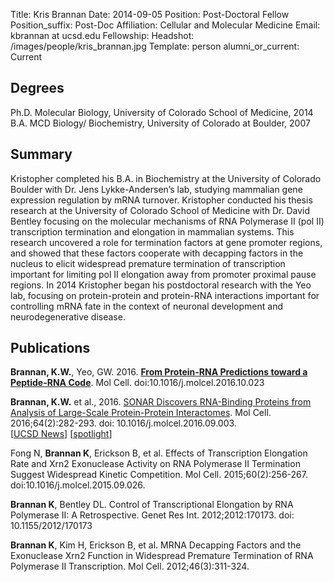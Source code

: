 Title: Kris Brannan
Date: 2014-09-05
Position: Post-Doctoral Fellow
Position_suffix: Post-Doc
Affiliation: Cellular and Molecular Medicine
Email: kbrannan at ucsd.edu
Fellowship:
Headshot: /images/people/kris_brannan.jpg
Template: person
alumni_or_current: Current

## Degrees

Ph.D. Molecular Biology, University of Colorado School of Medicine, 2014 <br>
B.A. MCD Biology/ Biochemistry, University of Colorado at Boulder, 2007

## Summary
Kristopher completed his B.A. in Biochemistry at the University of Colorado Boulder with Dr. Jens Lykke-Andersen’s lab, studying mammalian gene expression regulation by mRNA turnover.  Kristopher conducted his thesis research at the University of Colorado School of Medicine with Dr. David Bentley focusing on the molecular mechanisms of RNA Polymerase II (pol II) transcription termination and elongation in mammalian systems.  This research uncovered a role for termination factors at gene promoter regions, and showed that these factors cooperate with decapping factors in the nucleus to elicit widespread premature termination of transcription important for limiting pol II elongation away from promoter proximal pause regions.  In 2014 Kristopher began his postdoctoral research with the Yeo lab, focusing on protein-protein and protein-RNA interactions important for controlling mRNA fate in the context of neuronal development and neurodegenerative disease.  

## Publications
**Brannan, K.W.**, Yeo, GW. 2016. [**From Protein-RNA Predictions toward a Peptide-RNA Code**](/papers/2016/BrannanYeo_Preview2016.pdf). Mol Cell. doi:10.1016/j.molcel.2016.10.023  


**Brannan, K.W.** et al., 2016. [SONAR Discovers RNA-Binding Proteins from Analysis of Large-Scale Protein-Protein Interactomes](/papers/2016/Kris_MolecularCell_2016.pdf). Mol Cell. 2016;64(2):282-293. doi: 10.1016/j.molcel.2016.09.003.  
[[UCSD News](http://ucsdhealthsciences.tumblr.com/post/151431362850/computer-modeling-finds-new-rna-binding-proteins)]
[[spotlight](http://pubs.acs.org/doi/full/10.1021/acschembio.6b00969)]

Fong N, **Brannan K**, Erickson B, et al. Effects of Transcription Elongation Rate and Xrn2 Exonuclease Activity on RNA Polymerase II Termination Suggest Widespread Kinetic Competition. Mol Cell. 2015;60(2):256-267. doi:10.1016/j.molcel.2015.09.026.

**Brannan K**, Bentley DL. Control of Transcriptional Elongation by RNA Polymerase II: A Retrospective. Genet Res Int. 2012;2012:170173. doi: 10.1155/2012/170173

**Brannan K**, Kim H, Erickson B, et al. MRNA Decapping Factors and the Exonuclease Xrn2 Function in Widespread Premature Termination of RNA Polymerase II Transcription. Mol Cell. 2012;46(3):311-324.
